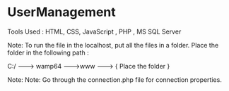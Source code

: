 # UserManagement

Tools Used : HTML, CSS, JavaScript , PHP , MS SQL Server

Note: To run the file in the localhost, put all the files in a folder. Place the folder in the following path :

C:/ ---> wamp64 --->www ---> { Place the folder }

Note: Note: Go through the connection.php file for connection properties.

